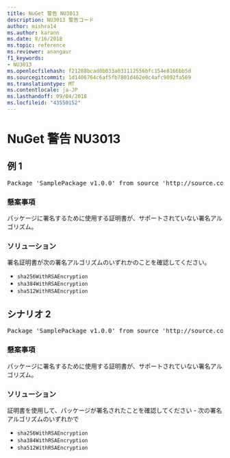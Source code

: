 ```yaml
---
title: NuGet 警告 NU3013
description: NU3013 警告コード
author: mishra14
ms.author: karann
ms.date: 8/16/2018
ms.topic: reference
ms.reviewer: anangaur
f1_keywords:
- NU3013
ms.openlocfilehash: f21288bcad0b033a031112556bfc154e8166bb5d
ms.sourcegitcommit: 1d1406764c6af5fb7801d462e0c4afc9092fa569
ms.translationtype: MT
ms.contentlocale: ja-JP
ms.lasthandoff: 09/04/2018
ms.locfileid: "43550152"
---
```

# <a name="nuget-warning-nu3013"></a>NuGet 警告 NU3013

## <a name="scenario-1"></a>例 1

<pre>Package 'SamplePackage v1.0.0' from source 'http://source.com/index.json': The signing certificate has an unsupported signature algorithm.</pre>

### <a name="issue"></a>懸案事項

パッケージに署名するために使用する証明書が、サポートされていない署名アルゴリズム。


### <a name="solution"></a>ソリューション

署名証明書が次の署名アルゴリズムのいずれかのことを確認してください。 
* `sha256WithRSAEncryption`
* `sha384WithRSAEncryption`
* `sha512WithRSAEncryption`



## <a name="scenario-2"></a>シナリオ 2

<pre>Package 'SamplePackage v1.0.0' from source 'http://source.com/index.json': The primary signature's certificate has an unsupported signature algorithm.</pre>

### <a name="issue"></a>懸案事項

パッケージに署名するために使用する証明書が、サポートされていない署名アルゴリズム。


### <a name="solution"></a>ソリューション

証明書を使用して、パッケージが署名されたことを確認してください - 次の署名アルゴリズムのいずれかで 
* `sha256WithRSAEncryption`
* `sha384WithRSAEncryption`
* `sha512WithRSAEncryption`


